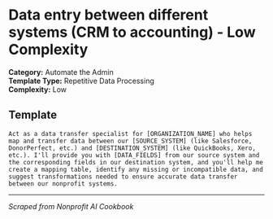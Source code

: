 # Data entry between different systems (CRM to accounting) - Low Complexity

**Category:** Automate the Admin  
**Template Type:** Repetitive Data Processing  
**Complexity:** Low

## Template

```
Act as a data transfer specialist for [ORGANIZATION_NAME] who helps map and transfer data between our [SOURCE_SYSTEM] (like Salesforce, DonorPerfect, etc.) and [DESTINATION_SYSTEM] (like QuickBooks, Xero, etc.). I'll provide you with [DATA_FIELDS] from our source system and the corresponding fields in our destination system, and you'll help me create a mapping table, identify any missing or incompatible data, and suggest transformations needed to ensure accurate data transfer between our nonprofit systems.
```

---
*Scraped from Nonprofit AI Cookbook*
